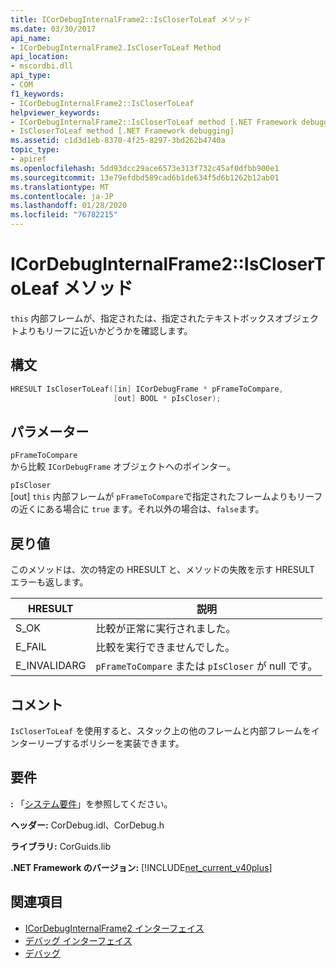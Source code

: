 ```yaml
---
title: ICorDebugInternalFrame2::IsCloserToLeaf メソッド
ms.date: 03/30/2017
api_name:
- ICorDebugInternalFrame2.IsCloserToLeaf Method
api_location:
- mscordbi.dll
api_type:
- COM
f1_keywords:
- ICorDebugInternalFrame2::IsCloserToLeaf
helpviewer_keywords:
- ICorDebugInternalFrame2::IsCloserToLeaf method [.NET Framework debugging]
- IsCloserToLeaf method [.NET Framework debugging]
ms.assetid: c1d3d1eb-8370-4f25-8297-3bd262b4740a
topic_type:
- apiref
ms.openlocfilehash: 5dd93dcc29ace6573e313f732c45af0dfbb900e1
ms.sourcegitcommit: 13e79efdbd589cad6b1de634f5d6b1262b12ab01
ms.translationtype: MT
ms.contentlocale: ja-JP
ms.lasthandoff: 01/28/2020
ms.locfileid: "76782215"
---
```

# <a name="icordebuginternalframe2isclosertoleaf-method"></a>ICorDebugInternalFrame2::IsCloserToLeaf メソッド
`this` 内部フレームが、指定されたは、指定されたテキストボックスオブジェクトよりもリーフに近いかどうかを確認します。  
  
## <a name="syntax"></a>構文  
  
```cpp  
HRESULT IsCloserToLeaf([in] ICorDebugFrame * pFrameToCompare,  
                       [out] BOOL * pIsCloser);  
```  
  
## <a name="parameters"></a>パラメーター  
 `pFrameToCompare`  
 から比較 `ICorDebugFrame` オブジェクトへのポインター。  
  
 `pIsCloser`  
 [out] `this` 内部フレームが `pFrameToCompare`で指定されたフレームよりもリーフの近くにある場合に `true` ます。それ以外の場合は、`false`ます。  
  
## <a name="return-value"></a>戻り値  
 このメソッドは、次の特定の HRESULT と、メソッドの失敗を示す HRESULT エラーも返します。  
  
|HRESULT|説明|  
|-------------|-----------------|  
|S_OK|比較が正常に実行されました。|  
|E_FAIL|比較を実行できませんでした。|  
|E_INVALIDARG|`pFrameToCompare` または `pIsCloser` が null です。|  
  
## <a name="remarks"></a>コメント  
 `IsCloserToLeaf` を使用すると、スタック上の他のフレームと内部フレームをインターリーブするポリシーを実装できます。  
  
## <a name="requirements"></a>要件  
 **:** 「[システム要件](../../../../docs/framework/get-started/system-requirements.md)」を参照してください。  
  
 **ヘッダー:** CorDebug.idl、CorDebug.h  
  
 **ライブラリ:** CorGuids.lib  
  
 **.NET Framework のバージョン:** [!INCLUDE[net_current_v40plus](../../../../includes/net-current-v40plus-md.md)]  
  
## <a name="see-also"></a>関連項目

- [ICorDebugInternalFrame2 インターフェイス](icordebuginternalframe2-interface.md)
- [デバッグ インターフェイス](debugging-interfaces.md)
- [デバッグ](index.md)
